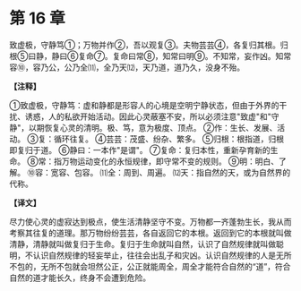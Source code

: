 # 第 16 章

致虚极，守静笃①；万物并作②，吾以观复③。夫物芸芸④，各复归其根。归根⑤曰静，静曰⑥复命⑦。复命曰常⑧，知常曰明⑨。不知常，妄作凶。知常容⑩，容乃公，公乃全⑾，全乃天⑿，天乃道，道乃久，没身不殆。

**【注释】**

①致虚极，守静笃：虚和静都是形容人的心境是空明宁静状态，但由于外界的干扰、诱惑，人的私欲开始活动。因此心灵蔽塞不安，所以必须注意"致虚"和"守静"，以期恢复心灵的清明。极、笃，意为极度、顶点。
②作：生长、发展、活动。
③复：循环往复。
④芸芸：茂盛、纷杂、繁多。
⑤归根：根指道，归根即复归于道。
⑥静曰：一本作"是谓"。
⑦复命：复归本性，重新孕育新的生命。
⑧常：指万物运动变化的永恒规律，即守常不变的规则。
⑨明：明白、了解。
⑩容：宽容、包容。
⑾全：周到、周遍。
⑿天：指自然的天，或为自然界的代称。

**【译文】**

尽力使心灵的虚寂达到极点，使生活清静坚守不变。万物都一齐蓬勃生长，我从而考察其往复的道理。那万物纷纷芸芸，各自返回它的本根。返回到它的本根就叫做清静，清静就叫做复归于生命。复归于生命就叫自然，认识了自然规律就叫做聪明，不认识自然规律的轻妄举止，往往会出乱子和灾凶。认识自然规律的人是无所不包的，无所不包就会坦然公正，公正就能周全，周全才能符合自然的“道”，符合自然的道才能长久，终身不会遭到危险。
